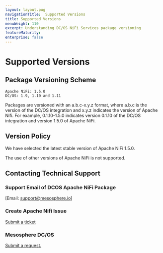 ```yaml
---
layout: layout.pug
navigationTitle:  Supported Versions
title: Supported Versions
menuWeight: 110
excerpt: Understanding DC/OS NiFi Services package versioning
featureMaturity:
enterprise: false
---
```


# Supported Versions

## Package Versioning Scheme

    Apache NiFi: 1.5.0
    DC/OS: 1.9, 1.10 and 1.11

Packages are versioned with an a.b.c-x.y.z format, where a.b.c is the version of the DC/OS integration and x.y.z indicates the version of Apache Nifi. For example, 0.1.10-1.5.0 indicates version 0.1.10 of the DC/OS integration and version 1.5.0 of Apache NiFi.

## Version Policy

We have selected the latest stable version of Apache NiFi 1.5.0.

The use of other versions of Apache NiFi is not supported.

## Contacting Technical Support

### Support Email of DCOS Apache NiFi Package

[Email: support@mesosphere.io]

### Create Apache Nifi Issue

[Submit a ticket](https://issues.apache.org/jira/secure/CreateIssue!default.jspa)

### Mesosphere DC/OS

[Submit a request.](https://support.mesosphere.com/hc/en-us/requests/new)
